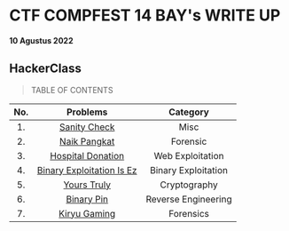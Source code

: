 # CTF COMPFEST 14 BAY's WRITE UP
#### 10 Agustus 2022

## HackerClass

> TABLE OF CONTENTS


|No.|Problems|Category|
|:-:|:------:|:------:|
|1. |[Sanity Check](https://github.com/jon-brandy/COMPFEST14-BAY-WU/blob/d0960e74f566b12d23014157353132ab54c6cf0d/Asset/Misc/Sanity%20Check/README.md)|Misc|
|2. |[Naik Pangkat](https://github.com/jon-brandy/COMPFEST14-BAY-WU/blob/865fd975c7c2c25384f340c14117f12dec450e43/Asset/Forensics/Naik%20Pangkat/README.md)|Forensic|
|3. |[Hospital Donation](https://github.com/jon-brandy/COMPFEST14-BAY-WU/blob/93151cb4a3cd8307a5d4aeffd31bc928ec7bf239/Asset/Web%20Exploitation/Hospital%20Donation/README.md)|Web Exploitation|
|4. |[Binary Exploitation Is Ez]()|Binary Exploitation|
|5. |[Yours Truly](https://github.com/jon-brandy/COMPFEST14-BAY-WU/blob/44430dbde8f37af1a6cd8a2b27055deaa77322c4/Asset/Cryptography/Yours%20Truly/README.md)|Cryptography|
|6. |[Binary Pin]()|Reverse Engineering|
|7. |[Kiryu Gaming](https://github.com/jon-brandy/COMPFEST14-BAY-WU/blob/27c12067f80cdf8793c5b697e603747f6cf3476b/Asset/Forensics/Kiryu%20Gaming/README.md)|Forensics|
